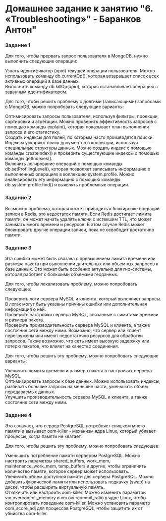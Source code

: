 # Домашнее задание к занятию "6. «Troubleshooting»" - Баранков Антон"

### Задание 1
Для того, чтобы прервать запрос пользователя в MongoDB, нужно выполнить следующие операции:  

Узнать идентификатор (opid) текущей операции пользователя. Можно использовать команду db.currentOp(), которая возвращает список всех активных операций в базе данных.  
Выполнить команду db.killOp(opid), которая останавливает операцию с заданным идентификатором.  

Для того, чтобы решить проблему с долгими (зависающими) запросами в MongoDB, можно попробовать следующие варианты:  

Оптимизировать запросы пользователя, используя фильтры, проекции, сортировки и агрегации. Можно проверить эффективность запросов с помощью команды explain(), которая показывает план выполнения запроса и его статистику.  
Создать индексы для полей, по которым часто производятся поиски. Индексы ускоряют поиск документов в коллекции, используя специальные структуры данных. Можно создать индекс с помощью команды createIndex() и проверить существующие индексы с помощью команды getIndexes().  
Включить логирование операций с помощью команды db.setProfilingLevel(), которая позволяет записывать информацию о выполненных операциях в коллекцию system.profile. Можно анализировать эту информацию с помощью команды db.system.profile.find() и выявлять проблемные операции.  

### Задание 2
Возможно проблема, которая может приводить к блокировке операций записи в Redis, это недостаток памяти. Если Redis достигает лимита памяти, он может начать удалять ключи с истекшим TTL, что может занимать много времени и ресурсов. В этом случае Redis может блокировать другие операции записи, пока не освободит достаточно памяти.

### Задание 3
Эта ошибка может быть связана с превышением лимита времени или размера пакета при выполнении длительных или объемных запросов к базе данных. Это может быть особенно актуально для гис-системы, которая работает с большими объемами геоданных.  

Для того, чтобы локализовать проблему, можно попробовать следующее:  

Проверить логи сервера MySQL и клиента, который выполняет запросы. В логах могут быть указаны причины ошибки или дополнительная информация о ней.  
Проверить настройки сервера MySQL, связанные с лимитами времени и размера пакета.  
Проверить производительность сервера MySQL и клиента, а также состояние сети между ними. Возможно, что сервер или клиент перегружены или имеют недостаточно ресурсов для обработки запросов. Также возможно, что сеть имеет высокую задержку или потерю пакетов, что влияет на качество соединения.  

Для того, чтобы решить эту проблему, можно попробовать следующие варианты:  

Увеличить лимиты времени и размера пакета в настройках сервера MySQL.  
Оптимизировать запросы к базе данных. Можно использовать индексы, разбивать большие запросы на меньшие части, уменьшать объем передаваемых данных.  
Улучшить производительность сервера MySQL и клиента, а также состояние сети между ними.  

### Задание 4
Это означает, что сервер PostgreSQL потребляет слишком много памяти и вызывает oom-killer - механизм ядра Linux, который убивает процессы, когда памяти не хватает.   

Для того, чтобы решить эту проблему, можно попробовать следующее:  

Уменьшить потребление памяти сервером PostgreSQL. Можно настроить параметры shared_buffers, work_mem, maintenance_work_mem, temp_buffers и другие, чтобы ограничить количество памяти, которое сервер может использовать.  
Увеличить объем доступной памяти для сервера PostgreSQL. Можно добавить физической памяти или использовать подкачку (swap) на диске, чтобы расширить виртуальную память.  
Отключить или настроить oom-killer. Можно изменить параметры vm.overcommit_memory и vm.overcommit_ratio в ядре Linux, чтобы контролировать поведение oom-killer. Можно установить параметр oom_score_adj для процессов PostgreSQL, чтобы защитить их от убийства oom-killer.  

